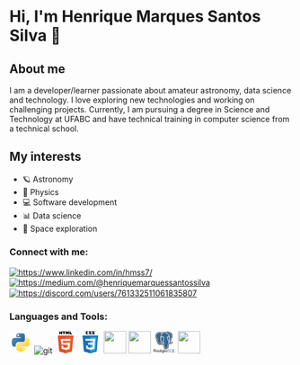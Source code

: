 # Hi, I'm Henrique Marques Santos Silva 👋

<!--![github_readme_wallapaper](https://github.com/Henrique123-Marques/Henrique123-Marques/assets/85771186/feacdbe0-2444-47f7-b1a5-da68256dfbc2)-->

## About me
I am a developer/learner passionate about amateur astronomy, data science and technology. I love exploring new technologies and working on challenging projects. Currently, I am pursuing a degree in Science and Technology at UFABC and have technical training in computer science from a technical school.

## My interests
- 🪐 Astronomy
- 🔭 Physics
- 💻 Software development
- 📊 Data science
- 🚀 Space exploration


<!--## My projects
Here are some of my astronomy-related projects:
- Project name 1
- Project name 2

## Get in touch
Feel free to contact me through LinkedIn or Twitter.

<div>
   <img src="https://th.bing.com/th/id/OIG.aA9DzmhwX3FY1lLy2Z.V?pid=ImgGn" widht="100" height="100" style="max-width: 100%"></img>
</div>

### What technologies do I use:
<div style = "display_block"><br/>
   <img src="https://cdn.jsdelivr.net/gh/devicons/devicon/icons/html5/html5-original.svg" width="40" height="40" style="max-width: 100%; margin:0 2px; align: center"/>
   <img src="https://cdn.jsdelivr.net/gh/devicons/devicon/icons/css3/css3-original.svg" width="40" height="40" style="max-width: 100%; margin:0 2px;"/>
   <img src="https://cdn.jsdelivr.net/gh/devicons/devicon/icons/javascript/javascript-original.svg" width="40" height="40" style="max-width: 100%; margin:0 2px;"/>
   <img src="https://cdn.jsdelivr.net/gh/devicons/devicon/icons/python/python-original.svg" width="40" height="40" style="max-width: 100%; margin:0 2px;"/>
   <img src="https://cdn.jsdelivr.net/gh/devicons/devicon/icons/django/django-plain.svg" width="40" height="40" style="max-width: 100%; margin:0 2px;"/>
   <img src="https://cdn.jsdelivr.net/gh/devicons/devicon/icons/bootstrap/bootstrap-original.svg" width="40" height="40" style="max-width: 100%; margin:0 2px;"/>
</div>-->

### Connect with me: 
<p align="left">
<a href="https://www.linkedin.com/in/hmss7/" target="blank"><img align="center" src="https://raw.githubusercontent.com/rahuldkjain/github-profile-readme-generator/master/src/images/icons/Social/linked-in-alt.svg" alt="https://www.linkedin.com/in/hmss7/" height="30" width="40" /></a>
<a href="https://medium.com/@henriquemarquessantossilva" target="blank"><img align="center" src="https://raw.githubusercontent.com/rahuldkjain/github-profile-readme-generator/master/src/images/icons/Social/medium.svg" alt="https://medium.com/@henriquemarquessantossilva" height="30" width="40" /></a>
<a href="https://discord.com/users/761332511061835807" target="blank"><img align="center" src="https://raw.githubusercontent.com/rahuldkjain/github-profile-readme-generator/master/src/images/icons/Social/discord.svg" alt="https://discord.com/users/761332511061835807" height="30" width="40" /></a>
</p>

### Languages and Tools:
<p align="left"> 
<img src="https://raw.githubusercontent.com/devicons/devicon/master/icons/python/python-original.svg" width="40" height="40"/>  
<!--<img src="https://raw.githubusercontent.com/devicons/devicon/master/icons/javascript/javascript-original.svg" width="40" height="40"/>--> 
<img src="https://www.vectorlogo.zone/logos/git-scm/git-scm-icon.svg" alt="git" width="40" height="40"/>
<img src="https://raw.githubusercontent.com/devicons/devicon/master/icons/html5/html5-original-wordmark.svg" width="40" height="40"/> 
<img src="https://raw.githubusercontent.com/devicons/devicon/master/icons/css3/css3-original-wordmark.svg" width="40" height="40"/>
<!--<img src="https://raw.githubusercontent.com/devicons/devicon/master/icons/bootstrap/bootstrap-plain-wordmark.svg" width="40" height="40"/>-->
<img src="https://cdn.worldvectorlogo.com/logos/django.svg" width="40" height="40"/> 
<img src="https://www.vectorlogo.zone/logos/figma/figma-icon.svg" width="40" height="40"/>
<!--<img src="https://raw.githubusercontent.com/devicons/devicon/master/icons/photoshop/photoshop-line.svg" width="40" height="40"/> -->
<img src="https://raw.githubusercontent.com/devicons/devicon/master/icons/postgresql/postgresql-original-wordmark.svg" width="40" height="40"/> 
<img src="https://www.vectorlogo.zone/logos/sqlite/sqlite-icon.svg" width="40" height="40"/></p>

